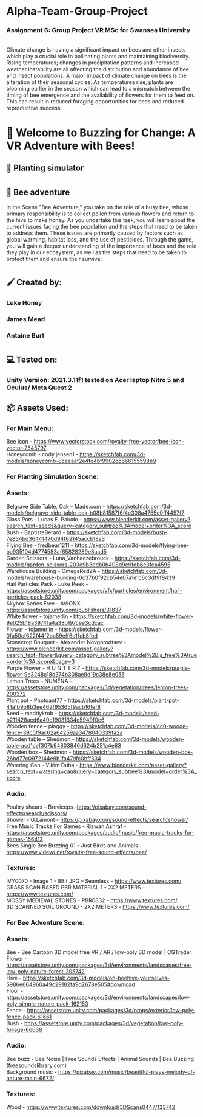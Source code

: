 # Alpha-Team-Group-Project

### Assignment 6: Group Project VR MSc for Swansea University 
<br/>
Climate change is having a significant impact on bees and other insects which play a crucial role in pollinating plants and maintaining biodiversity.  Rising temperatures; changes in precipitation patterns and increased weather instability are all affecting the distribution and abundance of bee and insect populations.  A major impact of climate change on bees is the alteration of their seasonal cycles.  As temperatures rise, plants are blooming earlier in the season which can lead to a mismatch between the timing of bee emergence and the availability of flowers for them to feed on.  This can result in reduced foraging opportunities for bees and reduced reproductive success. <br/>

# :honeybee: Welcome to Buzzing for Change: A VR Adventure with Bees!

## :tulip: Planting simulator
#
## :seedling: Bee adventure
In the Scene "Bee Adventure," you take on the role of a busy bee, whose primary responsibility is to collect pollen from various flowers and return to the hive to make honey. As you undertake this task, you will learn about the current issues facing the bee population and the steps that need to be taken to address them. These issues are primarily caused by factors such as global warming, habitat loss, and the use of pesticides. Through the game, you will gain a deeper understanding of the importance of bees and the role they play in our ecosystem, as well as the steps that need to be taken to protect them and ensure their survival.
#
## :paintbrush: Created by:
### Luke Honey
### James Mead
### Antaine Burt
#
## :computer: Tested on:
### Unity Version: 2021.3.11f1 tested on Acer laptop Nitro 5 and Oculus/ Meta Quest 2

## 	:package: Assets Used:
### For Main Menu:
Bee Icon - https://www.vectorstock.com/royalty-free-vector/bee-icon-vector-2545797 <br/>
Honeycomb - cody.jensen1 - https://sketchfab.com/3d-models/honeycomb-8ceeaaf2e4fc4bf9902cd666155598b9 <br/>

### For Planting Simulation Scene:
### Assets:
Belgrave Side Table, Oak – Made.com - https://sketchfab.com/3d-models/belgrave-side-table-oak-b08b81587f6f4e308a4755e0ff4457f7 <br/>
Glass Pots - Lucas E. Paludo - https://www.blenderkit.com/asset-gallery?search_text=seeds&query=category_subtree%3Amodel+order%3A_score <br/>
Bush - BaptisteBerard - https://sketchfab.com/3d-models/bush-7e834bd36441470d94f62145accb18a3 <br/>
Flying Bee - fredbear1211 - https://sketchfab.com/3d-models/flying-bee-ba935104d4774583af65828289e8aad5 <br/>
Garden Scissors - Luna_Vanhaezebrouck - https://sketchfab.com/3d-models/garden-scissors-203e9b3ddb0b408d9e9fdb6e3fca4595 <br/>
Warehouse Building - OmegaRedZA - https://sketchfab.com/3d-models/warehouse-building-0c37b0f92cb54e07a1e1c6c3df9f8439 <br/>
Hail Particles Pack - Luke Peek - https://assetstore.unity.com/packages/vfx/particles/environment/hail-particles-pack-62038 <br/>
Skybox Series Free – AVIONX - https://assetstore.unity.com/publishers/31837 <br/>
White flower - tojamerlin - https://sketchfab.com/3d-models/white-flower-9e025b18a39741a4a38b197cee3cdcac <br/>
Flower -  tojamerlin - https://sketchfab.com/3d-models/flower-0fa50cf622f44f2ba59eff6c11cb8fbd <br/>
Stonecrop Bouquet - Alexander Novgorodtsev - https://www.blenderkit.com/asset-gallery?search_text=flower&query=category_subtree%3Amodel%2Bis_free%3Atrue+order%3A_score&page=3 <br/>
Purple Flower - H U N T E R 7 - https://sketchfab.com/3d-models/purple-flower-9e3248c18d374b308ae9d19c38e8e056 <br/>
Lemon Trees – NUMENA - https://assetstore.unity.com/packages/3d/vegetation/trees/lemon-trees-200372 <br/>
Plant pot - Photoant77 - https://sketchfab.com/3d-models/plant-pot-41a1b9b8b3ee462f95365f9acb16fef8 <br/>
Seed – maddykrob - https://sketchfab.com/3d-models/seed-b211428acd6a40e19031334e5949f0e6 <br/>
Wooden fence – plaggy - https://sketchfab.com/3d-models/cc0-woode-fence-39c5f9ac62a64259aa3478040339fa2a <br/>
Wooden table – Shedmon - https://sketchfab.com/3d-models/wooden-table-acd1cef307b94803846d624b251a4e63 <br/>
Wooden box – Shedmon - https://sketchfab.com/3d-models/wooden-box-26bd77c0972144e9b1fa47dfc0bff334 <br/>
Watering Can - Vilém Duha - https://www.blenderkit.com/asset-gallery?search_text=watering+can&query=category_subtree%3Amodel+order%3A_score <br/>

### Audio:
Poultry shears – Breviceps -https://pixabay.com/sound-effects/search/scissors/ <br/>
Shower - G.Lamont - https://pixabay.com/sound-effects/search/shower/ <br/>
Free Music Tracks For Games - Rizwan Ashraf - https://assetstore.unity.com/packages/audio/music/free-music-tracks-for-games-156413 <br/>
Bees Single Bee Buzzing 01 - Just Birds and Animals -  https://www.videvo.net/royalty-free-sound-effects/bee/ <br/>

### Textures:
IVY0070 - Image 1 - 8Bit JPG – Seamless - https://www.textures.com/ <br/>
GRASS SCAN BASED PBR MATERIAL 1 - 2X2 METERS - https://www.textures.com/ <br/>
MOSSY MEDIEVAL STONES - PBR0832 - https://www.textures.com/ <br/>
3D SCANNED SOIL GROUND - 2X2 METERS - https://www.textures.com/ <br/>

### For Bee Adventure Scene:
### Assets:
Bee - Bee Cartoon 3D model free VR / AR / low-poly 3D model | CGTrader <br/>
Flower - https://assetstore.unity.com/packages/3d/environments/landscapes/free-low-poly-nature-forest-205742 <br/>
Hive - https://sketchfab.com/3d-models/oh-beehive-yourselves-5986e664960a49c29182fa9d2678e505#download <br/>
Floor - https://assetstore.unity.com/packages/3d/environments/landscapes/low-poly-simple-nature-pack-162153 <br/>
Fence - https://assetstore.unity.com/packages/3d/props/exterior/low-poly-fence-pack-61661 <br/>
Bush - https://assetstore.unity.com/packages/3d/vegetation/low-poly-foliage-66638 <br/>

### Audio:
Bee buzz - Bee Noise | Free Sounds Effects | Animal Sounds | Bee Buzzing (freesoundslibrary.com) <br/>
Background music - https://pixabay.com/music/beautiful-plays-melody-of-nature-main-6672/ <br/>

### Textures: 
Wood - https://www.textures.com/download/3DScans0447/133742 <br/>
#
